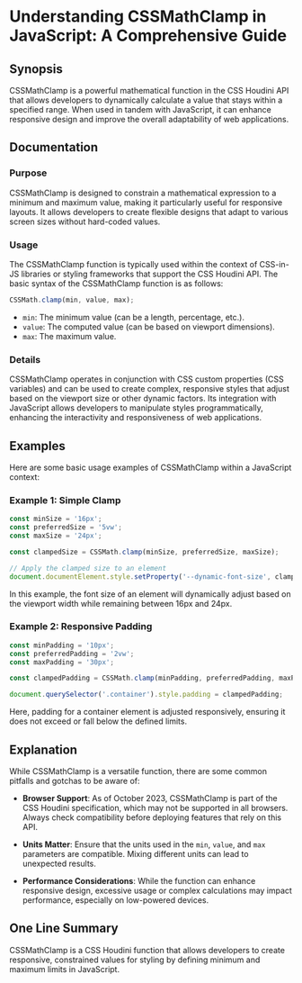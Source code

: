 <!--
Meta Description: # Understanding CSSMathClamp in JavaScript: A Comprehensive Guide ## Synopsis CSSMathClamp is a powerful mathematical function in the CSS Houdini API ...
Meta Keywords: cssmathclamp, javascript, value, const, css
-->

# Understanding CSSMathClamp in JavaScript: A Comprehensive Guide

## Synopsis
CSSMathClamp is a powerful mathematical function in the CSS Houdini API that allows developers to dynamically calculate a value that stays within a specified range. When used in tandem with JavaScript, it can enhance responsive design and improve the overall adaptability of web applications.

## Documentation
### Purpose
CSSMathClamp is designed to constrain a mathematical expression to a minimum and maximum value, making it particularly useful for responsive layouts. It allows developers to create flexible designs that adapt to various screen sizes without hard-coded values.

### Usage
The CSSMathClamp function is typically used within the context of CSS-in-JS libraries or styling frameworks that support the CSS Houdini API. The basic syntax of the CSSMathClamp function is as follows:

```javascript
CSSMath.clamp(min, value, max);
```

- `min`: The minimum value (can be a length, percentage, etc.).
- `value`: The computed value (can be based on viewport dimensions).
- `max`: The maximum value.

### Details
CSSMathClamp operates in conjunction with CSS custom properties (CSS variables) and can be used to create complex, responsive styles that adjust based on the viewport size or other dynamic factors. Its integration with JavaScript allows developers to manipulate styles programmatically, enhancing the interactivity and responsiveness of web applications.

## Examples
Here are some basic usage examples of CSSMathClamp within a JavaScript context:

### Example 1: Simple Clamp
```javascript
const minSize = '16px';
const preferredSize = '5vw';
const maxSize = '24px';

const clampedSize = CSSMath.clamp(minSize, preferredSize, maxSize);

// Apply the clamped size to an element
document.documentElement.style.setProperty('--dynamic-font-size', clampedSize);
```
In this example, the font size of an element will dynamically adjust based on the viewport width while remaining between 16px and 24px.

### Example 2: Responsive Padding
```javascript
const minPadding = '10px';
const preferredPadding = '2vw';
const maxPadding = '30px';

const clampedPadding = CSSMath.clamp(minPadding, preferredPadding, maxPadding);

document.querySelector('.container').style.padding = clampedPadding;
```
Here, padding for a container element is adjusted responsively, ensuring it does not exceed or fall below the defined limits.

## Explanation
While CSSMathClamp is a versatile function, there are some common pitfalls and gotchas to be aware of:

- **Browser Support**: As of October 2023, CSSMathClamp is part of the CSS Houdini specification, which may not be supported in all browsers. Always check compatibility before deploying features that rely on this API.
  
- **Units Matter**: Ensure that the units used in the `min`, `value`, and `max` parameters are compatible. Mixing different units can lead to unexpected results.

- **Performance Considerations**: While the function can enhance responsive design, excessive usage or complex calculations may impact performance, especially on low-powered devices.

## One Line Summary
CSSMathClamp is a CSS Houdini function that allows developers to create responsive, constrained values for styling by defining minimum and maximum limits in JavaScript.